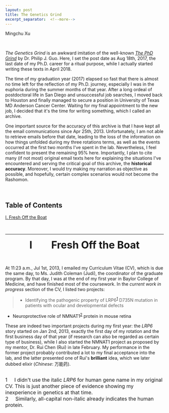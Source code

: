 ```yaml
---
layout: post
title: The Genetics Grind
excerpt_separator:  <!--more-->
---
```

Mingchu Xu

<br>

*The Genetics Grind* is an awkward imitation of the well-known [*The PhD Grind*](http://www.pgbovine.net/PhD-memoir/pguo-PhD-grind.pdf) by Dr. Philip J. Guo. Here, I set the post date as Aug 18th, 2017, the last date of my Ph.D. career for a ritual purpose, while I actually started writing these texts in April 2018.

The time of my graduation year (2017) elapsed so fast that there is almost no time left for the reflection of my Ph.D. journey, especially I was in the euphoria during the summer months of that year. After a long ordeal of postdoctoral life in San Diego and unsuccessful job searches, I moved back to Houston and finally managed to secure a position in University of Texas MD Anderson Cancer Center. Waiting for my final appointment to the new job, I decided that it's the time for writing something, which I called an archive.

One important source for the accuracy of this archive is that I have kept all the email communications since Apr 25th, 2013. Unfortunately, I am not able to retrieve emails before that date, leading to the loss of the information on how things unfolded during my three rotations terms, as well as the events occurred at the first two months I've spent in the lab. Nevertheless, I feel confident to present the remaining 95% here. Importantly, I plan to cite many (if not most) original email texts here for explaining the situations I've encountered and serving the critical goal of this archive, the **historical accuracy**. Moreover, I would try making my narration as objective as possible, and hopefully, certain complex scenarios would not become the Rashomon.

<br>


## Table of Contents

[I. Fresh Off the Boat](#ch1)


<br>

---
<a name="ch1"></a>
<p><center><font size="6"><b>I &nbsp;&nbsp;&nbsp;&nbsp;&nbsp;&nbsp; Fresh Off the Boat</b></font></center></p>

<br>

At 11:23 a.m., Jul 1st, 2013, I emailed my Curriculum Vitae (CV), which is due the same day, to Ms. Judith Coleman (Judi), the coordinator of the graduate program. By that day, I was at the end of my first year in Baylor College of Medicine, and have finished most of the coursework. In the *current work in progress* section of the CV, I listed two projects:

> - Identifying the pathogenic property of LRP6<sup>[1](#fn1)</sup> D735N mutation in patients with ocular and developmental defects
- Neuroprotective role of NMNAT1<sup>[2](#fn2)</sup> protein in mouse retina <a name="fno1"></a> 

These are indeed two important projects during my first year: the *LRP6* story started on Jan 2nd, 2013, exactly the first day of my rotation and the first business day of that year (if research can also be regarded as certain type of business), while I also started the NMNAT1 project as proposed by my mentor, Dr. Rui Chen (Rui) in late February. My performance in the former project probably contributed a lot to my final acceptance into the lab, and the latter presented one of Rui's **brilliant** idea, which we later dubbed elixir (*Chinese*: 万能药).


<br>
<font size="3"><a name="fn1">1</a>&nbsp;&nbsp;&nbsp;&nbsp; I didn't use the italic <i>LRP6</i> for human gene name in my original CV. This is just another piece of evidence showing my inexperience in genetics at that time.</font> 
<font size="3"><br></font>
<font size="3"><a name="fn2">2</a>&nbsp;&nbsp;&nbsp;&nbsp; Similarly, all-capital non-italic already indicates the human protein.</font>
